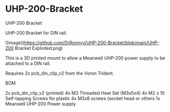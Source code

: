 # UHP-200-Bracket
 UHP-200 Bracket

UHP-200 Bracket for DIN rail.

![image](https://github.com/DrRonnyy/UHP-200-Bracket/blob/main/UHP-200 Bracket Exploded.png)

This is a 3D printed mount to allow a Meanwell UHP-200 power supply to be attached to a DIN rail. 

Requires 2x pcb_din_clip_v2 from the Voron Trident.

BOM

2x pcb_din_clip_v2 (printed)
4x M3 Threaded Heat Set (M3x5x4)
4x M2 x 10 Self-tapping Screws for plastic
4x M3x8 screws (socket head or others
1x Meanwell UHP-200 Power supply